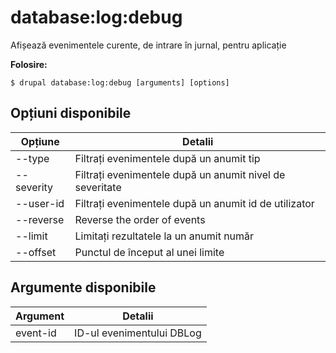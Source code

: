 # database:log:debug
Afișează evenimentele curente, de intrare în jurnal, pentru aplicație

**Folosire:**
```
$ drupal database:log:debug [arguments] [options]
```

## Opțiuni disponibile
Opțiune | Detalii
-------|-------------
--type | Filtrați evenimentele după un anumit tip
--severity | Filtrați evenimentele după un anumit nivel de severitate
--user-id | Filtrați evenimentele după un anumit id de utilizator
--reverse | Reverse the order of events
--limit | Limitați rezultatele la un anumit număr
--offset | Punctul de început al unei limite

## Argumente disponibile
Argument | Detalii
---------|-------------
event-id | ID-ul evenimentului DBLog

